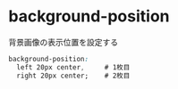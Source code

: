 # background-position
  
背景画像の表示位置を設定する
```css
background-position:
  left 20px center,     # 1枚目
  right 20px center;    # 2枚目
```
